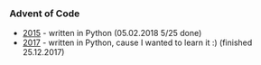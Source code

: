 ### Advent of Code

- [2015](2015) - written in Python (05.02.2018 5/25 done)
- [2017](2017) - written in Python, cause I wanted to learn it :) (finished 25.12.2017)
